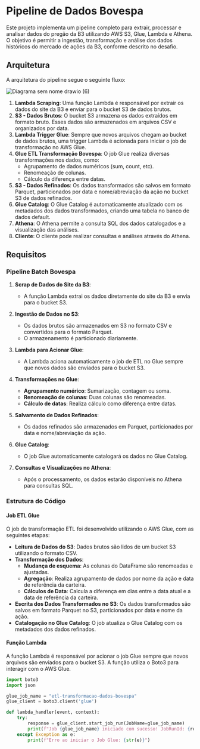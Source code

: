 # Pipeline de Dados Bovespa

Este projeto implementa um pipeline completo para extrair, processar e analisar dados do pregão da B3 utilizando AWS S3, Glue, Lambda e Athena. O objetivo é permitir a ingestão, transformação e análise dos dados históricos do mercado de ações da B3, conforme descrito no desafio.

## Arquitetura

A arquitetura do pipeline segue o seguinte fluxo:

![Diagrama sem nome drawio (6)](https://github.com/user-attachments/assets/579b8781-1676-4acb-b018-dd955ae0e8aa)


1. **Lambda Scraping**: Uma função Lambda é responsável por extrair os dados do site da B3 e enviar para o bucket S3 de dados brutos.
2. **S3 - Dados Brutos**: O bucket S3 armazena os dados extraídos em formato bruto. Esses dados são armazenados em arquivos CSV e organizados por data.
3. **Lambda Trigger Glue**: Sempre que novos arquivos chegam ao bucket de dados brutos, uma trigger Lambda é acionada para iniciar o job de transformação no AWS Glue.
4. **Glue ETL Transformação Bovespa**: O job Glue realiza diversas transformações nos dados, como:
   - Agrupamento de dados numéricos (sum, count, etc).
   - Renomeação de colunas.
   - Cálculo da diferença entre datas.
5. **S3 - Dados Refinados**: Os dados transformados são salvos em formato Parquet, particionados por data e nome/abreviação da ação no bucket S3 de dados refinados.
6. **Glue Catalog**: O Glue Catalog é automaticamente atualizado com os metadados dos dados transformados, criando uma tabela no banco de dados default.
7. **Athena**: O Athena permite a consulta SQL dos dados catalogados e a visualização das análises.
8. **Cliente**: O cliente pode realizar consultas e análises através do Athena.

## Requisitos

### Pipeline Batch Bovespa

1. **Scrap de Dados do Site da B3**:
   - A função Lambda extrai os dados diretamente do site da B3 e envia para o bucket S3.

2. **Ingestão de Dados no S3**:
   - Os dados brutos são armazenados em S3 no formato CSV e convertidos para o formato Parquet.
   - O armazenamento é particionado diariamente.

3. **Lambda para Acionar Glue**:
   - A Lambda aciona automaticamente o job de ETL no Glue sempre que novos dados são enviados para o bucket S3.

4. **Transformações no Glue**:
   - **Agrupamento numérico**: Sumarização, contagem ou soma.
   - **Renomeação de colunas**: Duas colunas são renomeadas.
   - **Cálculo de datas**: Realiza cálculo como diferença entre datas.

5. **Salvamento de Dados Refinados**:
   - Os dados refinados são armazenados em Parquet, particionados por data e nome/abreviação da ação.

6. **Glue Catalog**:
   - O job Glue automaticamente catalogará os dados no Glue Catalog.

7. **Consultas e Visualizações no Athena**:
   - Após o processamento, os dados estarão disponíveis no Athena para consultas SQL.

### Estrutura do Código

#### Job ETL Glue

O job de transformação ETL foi desenvolvido utilizando o AWS Glue, com as seguintes etapas:

- **Leitura de Dados do S3**: Dados brutos são lidos de um bucket S3 utilizando o formato CSV.
- **Transformação dos Dados**:
  - **Mudança de esquema**: As colunas do DataFrame são renomeadas e ajustadas.
  - **Agregação**: Realiza agrupamento de dados por nome da ação e data de referência da carteira.
  - **Cálculos de Data**: Calcula a diferença em dias entre a data atual e a data de referência da carteira.
- **Escrita dos Dados Transformados no S3**: Os dados transformados são salvos em formato Parquet no S3, particionados por data e nome da ação.
- **Catalogação no Glue Catalog**: O job atualiza o Glue Catalog com os metadados dos dados refinados.

#### Função Lambda

A função Lambda é responsável por acionar o job Glue sempre que novos arquivos são enviados para o bucket S3. A função utiliza o Boto3 para interagir com o AWS Glue.

```python
import boto3
import json

glue_job_name = "etl-transformacao-dados-bovespa" 
glue_client = boto3.client('glue')

def lambda_handler(event, context):
    try:
        response = glue_client.start_job_run(JobName=glue_job_name)
        print(f"Job {glue_job_name} iniciado com sucesso! JobRunId: {response['JobRunId']}")
    except Exception as e:
        print(f"Erro ao iniciar o Job Glue: {str(e)}")
```
